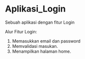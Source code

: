 # Aplikasi_Login
Sebuah aplikasi dengan fitur Login

Alur Fitur Login:
1. Memasukkan email dan password
2. Memvalidasi masukan.
3. Menampilkan halaman home.
